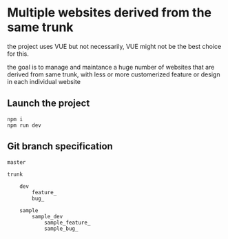 # Multiple websites derived from the same trunk

the project uses VUE but not necessarily, VUE might not be the best choice for this.

the goal is to manage and maintance a huge number of websites that are derived from same trunk, with less or more customerized feature or design in each individual website

## Launch the project

```
npm i
npm run dev
```

## Git branch specification

```
master

trunk

    dev
        feature_
        bug_

    sample
        sample_dev
            sample_feature_
            sample_bug_
```
